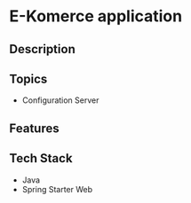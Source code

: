 # E-Komerce application

## Description


## Topics

- Configuration Server


## Features

## Tech Stack

- Java
- Spring Starter Web